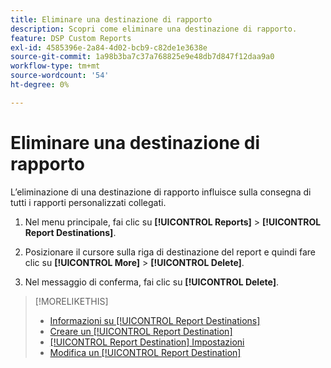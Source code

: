 ```yaml
---
title: Eliminare una destinazione di rapporto
description: Scopri come eliminare una destinazione di rapporto.
feature: DSP Custom Reports
exl-id: 4585396e-2a84-4d02-bcb9-c82de1e3638e
source-git-commit: 1a98b3ba7c37a768825e9e48db7d847f12daa9a0
workflow-type: tm+mt
source-wordcount: '54'
ht-degree: 0%

---
```


# Eliminare una destinazione di rapporto

L’eliminazione di una destinazione di rapporto influisce sulla consegna di tutti i rapporti personalizzati collegati.

1. Nel menu principale, fai clic su **[!UICONTROL Reports]** > **[!UICONTROL Report Destinations]**.

1. Posizionare il cursore sulla riga di destinazione del report e quindi fare clic su **[!UICONTROL More]** > **[!UICONTROL Delete]**.

1. Nel messaggio di conferma, fai clic su **[!UICONTROL Delete]**.

>[!MORELIKETHIS]
>
>* [Informazioni su [!UICONTROL Report Destinations]](/help/dsp/reports/report-destinations/report-destination-about.md)
>* [Creare un [!UICONTROL Report Destination]](/help/dsp/reports/report-destinations/report-destination-create.md)
>* [[!UICONTROL Report Destination] Impostazioni](/help/dsp/reports/report-destinations/report-destination-settings.md)
>* [Modifica un [!UICONTROL Report Destination]](/help/dsp/reports/report-destinations/report-destination-edit.md)

